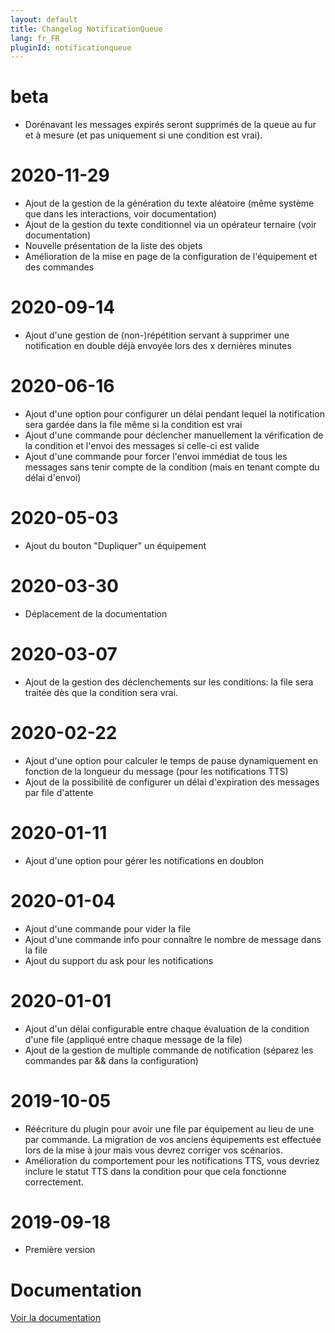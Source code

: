 ```yaml
---
layout: default
title: Changelog NotificationQueue
lang: fr_FR
pluginId: notificationqueue
---
```


# beta

- Dorénavant les messages expirés seront supprimés de la queue au fur et à mesure (et pas uniquement si une condition est vrai).

# 2020-11-29

- Ajout de la gestion de la génération du texte aléatoire (même système que dans les interactions, voir documentation)
- Ajout de la gestion du texte conditionnel via un opérateur ternaire (voir documentation)
- Nouvelle présentation de la liste des objets
- Amélioration de la mise en page de la configuration de l'équipement et des commandes

# 2020-09-14

- Ajout d'une gestion de (non-)répétition servant à supprimer une notification en double déjà envoyée lors des x dernières minutes

# 2020-06-16

- Ajout d'une option pour configurer un délai pendant lequel la notification sera gardée dans la file même si la condition est vrai
- Ajout d'une commande pour déclencher manuellement la vérification de la condition et l'envoi des messages si celle-ci est valide
- Ajout d'une commande pour forcer l'envoi immédiat de tous les messages sans tenir compte de la condition (mais en tenant compte du délai d'envoi)

# 2020-05-03

- Ajout du bouton "Dupliquer" un équipement

# 2020-03-30

- Déplacement de la documentation

# 2020-03-07

- Ajout de la gestion des déclenchements sur les conditions: la file sera traitée dès que la condition sera vrai.

# 2020-02-22

- Ajout d'une option pour calculer le temps de pause dynamiquement en fonction de la longueur du message (pour les notifications TTS)
- Ajout de la possibilité de configurer un délai d'expiration des messages par file d'attente

# 2020-01-11

- Ajout d'une option pour gérer les notifications en doublon

# 2020-01-04

- Ajout d'une commande pour vider la file
- Ajout d'une commande info pour connaître le nombre de message dans la file
- Ajout du support du ask pour les notifications

# 2020-01-01

- Ajout d'un délai configurable entre chaque évaluation de la condition d'une file (appliqué entre chaque message de la file)
- Ajout de la gestion de multiple commande de notification (séparez les commandes par && dans la configuration)

# 2019-10-05

- Réécriture du plugin pour avoir une file par équipement au lieu de une par commande. La migration de vos anciens équipements est effectuée lors de la mise à jour mais vous devrez corriger vos scénarios.
- Amélioration du comportement pour les notifications TTS, vous devriez inclure le statut TTS dans la condition pour que cela fonctionne correctement.

# 2019-09-18

- Première version

# Documentation

[Voir la documentation]({{site.baseurl}}/{{page.pluginId}}/{{page.lang}})
